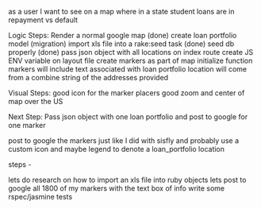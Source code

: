 as a user I want to see on a map where in a state student loans are in repayment vs default

Logic Steps: 
Render a normal google map (done)
create loan portfolio model (migration)
import xls file into a rake:seed task (done)
seed db properly (done)
pass json object with all locations on index route
create JS ENV variable on layout file
create markers as part of map initialize function
markers will include text associated with loan portfolio
location will come from a combine string of the addresses provided

Visual Steps: 
good icon for the marker placers
good zoom and center of map over the US

Next Step: 
Pass json object with one loan portfolio and post to google for one marker

post to google the markers just like I did with sisfly and probably use a custom icon and maybe legend to denote a loan_portfolio location

steps - 

lets do research on how to import an xls file into ruby objects
lets post to google all 1800 of my markers with the text box of info
write some rspec/jasmine tests





